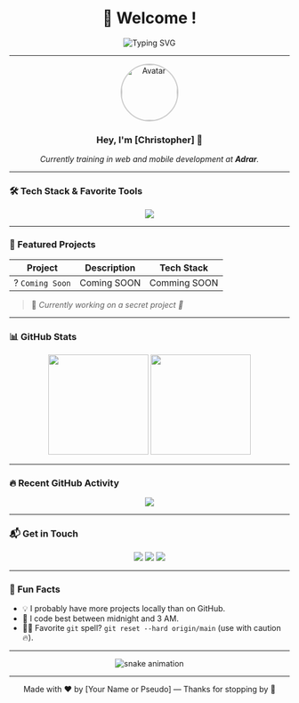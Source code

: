 <!-- Hero Header -->
<h1 align="center">🚀 Welcome !</h1>
<p align="center">
  <img src="https://readme-typing-svg.demolab.com?font=Fira+Code&duration=2500&pause=1000&center=true&vCenter=true&width=435&lines=Passionate+fullstack+developer;Creative+.+Curious+.+Efficient;Always+learning+new+things!;Welcome+to+my+world+of+code+🌍" alt="Typing SVG" />
</p>

---

<!-- Quick Stats / Identity -->
<div align="center">
  <img src="https://avatars.githubusercontent.com/u/000000?v=4" width="100" style="border-radius: 50%; border: 2px solid #ccc;" alt="Avatar" />
  <h3>Hey, I'm <strong>[Christopher]</strong> 👋</h3>
  <p><i>Currently training in web and mobile development at <strong>Adrar</strong>.</i></p>
</div>

---

<!-- Tech Stack -->
### 🛠️ Tech Stack & Favorite Tools
<p align="center">
  <img src="https://skillicons.dev/icons?i=html,css,js,ts,react,nextjs,nodejs,express,python,django,tailwind,figma,git,github,vscode&perline=8" />
</p>

---

<!-- Projects spotlight -->
### 🌟 Featured Projects

| Project | Description | Tech Stack |
|--------|-------------|------------|
| ? `Coming Soon` | Coming SOON | Comming SOON |


> 🧪 *Currently working on a secret project 👀*

---

<!-- GitHub Stats -->
### 📊 GitHub Stats
<div align="center">
  <img height="180em" src="https://github-readme-stats.vercel.app/api?username=YOUR_GITHUB_USERNAME&show_icons=true&theme=radical&hide_title=true" />
  <img height="180em" src="https://github-readme-stats.vercel.app/api/top-langs/?username=YOUR_GITHUB_USERNAME&layout=compact&theme=radical" />
</div>

---

<!-- Activity Graph -->
### 🔥 Recent GitHub Activity
<p align="center">
  <img src="https://github-readme-activity-graph.cyclic.app/graph?username=YOUR_GITHUB_USERNAME&theme=dracula&area=true&hide_border=true" />
</p>

---

<!-- Connect -->
### 📬 Get in Touch
<p align="center">
  <a href="mailto:your.email@example.com"><img src="https://img.shields.io/badge/Email-D14836?style=for-the-badge&logo=gmail&logoColor=white"/></a>
  <a href="https://linkedin.com/in/YOUR_LINKEDIN"><img src="https://img.shields.io/badge/LinkedIn-0A66C2?style=for-the-badge&logo=linkedin&logoColor=white"/></a>
  <a href="https://yourportfolio.com"><img src="https://img.shields.io/badge/Portfolio-000?style=for-the-badge&logo=firefox&logoColor=white"/></a>
</p>

---

<!-- Fun section -->
### 🧠 Fun Facts
- 💡 I probably have more projects locally than on GitHub.
- 🖤 I code best between midnight and 3 AM.
- 🧙‍♂️ Favorite `git` spell? `git reset --hard origin/main` (use with caution 🔥).

---

<!-- Snake animation -->
<p align="center">
  <img src="https://github.com/YOUR_GITHUB_USERNAME/YOUR_GITHUB_USERNAME/blob/output/github-contribution-grid-snake.svg" alt="snake animation" />
</p>

---

<p align="center">
  Made with ❤️ by [Your Name or Pseudo] — Thanks for stopping by 🙌
</p>

